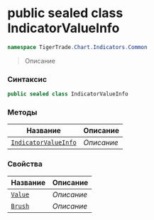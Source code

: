 
# public sealed class IndicatorValueInfo
```csharp
namespace TigerTrade.Chart.Indicators.Common
```



> Описание

### Синтаксис
```csharp
public sealed class IndicatorValueInfo
```


### Методы
| Название | Описание |
| --- | --- |
| [`IndicatorValueInfo`](./IndicatorValueInfo.cs/Методы/IndicatorValueInfo.md) | *Описание* |

### Свойства
| Название | Описание |
| --- | --- |
| [`Value`](./IndicatorValueInfo.cs/Свойства/Value.md) | *Описание* |
| [`Brush`](./IndicatorValueInfo.cs/Свойства/Brush.md) | *Описание* |



